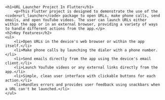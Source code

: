     <h1>URL Launcher Project In Flutter</h1>
        <p>This Flutter project is designed to demonstrate the use of the <code>url_launcher</code> package to open URLs, make phone calls, send emails, and open YouTube videos. The user can launch URLs either within the app or in an external browser, providing a variety of ways to handle different actions from the app.</p>
    <h2>Key Features</h2>
    <ul>
        <li>Open URLs in the device's web browser or within the app itself.</li>
        <li>Make phone calls by launching the dialer with a phone number.</li>
        <li>Send emails directly from the app using the device's email client.</li>
        <li>Launch YouTube videos or any external links directly from the app.</li>
        <li>Simple, clean user interface with clickable buttons for each action.</li>
        <li>Handles errors and provides user feedback using snackbars when a URL can't be launched.</li>
    </ul>

